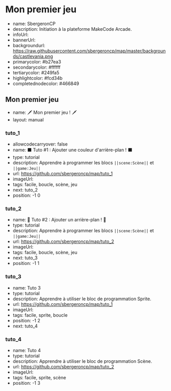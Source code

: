 # Mon premier jeu
* name: SbergeronCP
* description: Initiation à la plateforme MakeCode Arcade.
* infoUrl: 
* bannerUrl: 
* backgroundurl: https://raw.githubusercontent.com/sbergeroncp/map/master/backgrounds/castlevania.png
* primarycolor: #b27ea3
* secondarycolor: #ffffff
* tertiarycolor: #249fa5
* highlightcolor: #fcd34b
* completednodecolor: #466849


## Mon premier jeu
* name: 🗡️ Mon premier jeu ! 🗡️
* layout: manual

### tuto_1
* allowcodecarryover: false
* name: ⬛ Tuto #1 : Ajouter une couleur d'arrière-plan ! ⬛
* type: tutorial
* description: Apprendre à programmer les blocs ``||scene:Scène||`` et ``||game:Jeu||`` 
* url: https://github.com/sbergeroncp/map/tuto_1
* imageUrl: 
* tags: facile, boucle, scène, jeu
* next: tuto_2
* position: -1 0 

### tuto_2
* name: 🏰 Tuto #2 : Ajouter un arrière-plan ! 🏰
* type: tutorial
* description: Apprendre à programmer les blocs ``||scene:Scène||`` et ``||game:Jeu||`` 
* url: https://github.com/sbergeroncp/map/tuto_2
* imageUrl: 
* tags: facile, boucle, scène, jeu
* next: tuto_3
* position: -1 1

### tuto_3
* name: Tuto 3
* type: tutorial
* description: Apprendre à utiliser le bloc de programmation Sprite.
* url: https://github.com/sbergeroncp/map/tuto_1
* imageUrl: 
* tags: facile, sprite, boucle
* position: -1 2
* next: tuto_4

### tuto_4
* name: Tuto 4
* type: tutorial
* description: Apprendre à utiliser le bloc de programmation Scène.
* url: https://github.com/sbergeroncp/map/tuto_2
* imageUrl: 
* tags: facile, sprite, scène
* position: -1 3